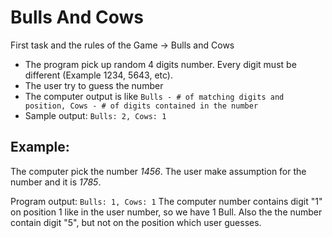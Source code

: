 # Bulls And Cows

First task and the rules of the Game -> Bulls and Cows
- The program pick up random 4 digits number. Every digit must be different (Example 1234, 5643, etc).
- The user try to guess the number
- The computer output is like <code>Bulls - # of matching digits and position, Cows - # of digits contained in the number </code>
- Sample output: <code>Bulls: 2, Cows: 1</code>

## Example: 

The computer pick the number *1456*. The user make assumption for the number and it is *1785*.

Program output: <code>Bulls: 1, Cows: 1</code> The computer number contains digit "1" on position 1 like in the user number, so we have 1 Bull. Also the the number contain digit "5", but not on the position which user guesses.  
